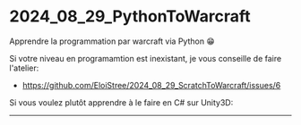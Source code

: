 # 2024_08_29_PythonToWarcraft

Apprendre la programmation par warcraft via Python 😁

Si votre niveau en programamtion est inexistant, je vous conseille de faire l'atelier:
- https://github.com/EloiStree/2024_08_29_ScratchToWarcraft/issues/6

Si vous voulez plutôt apprendre à le faire en C# sur Unity3D: 

-------------------
